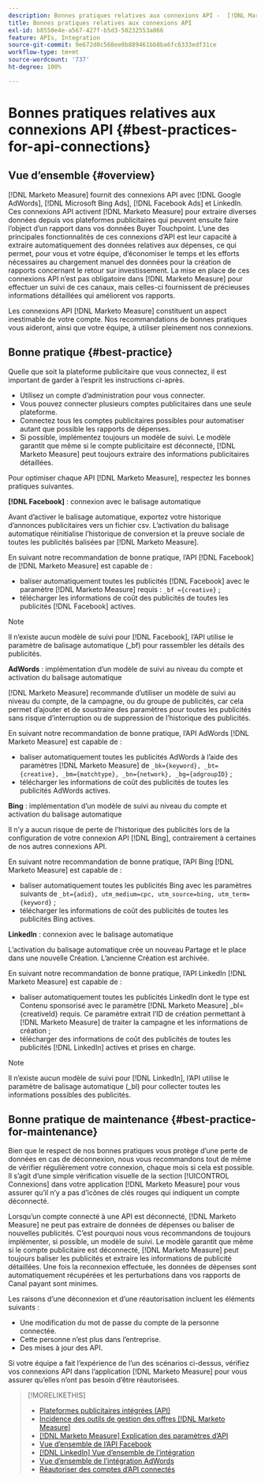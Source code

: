 ```yaml
---
description: Bonnes pratiques relatives aux connexions API -  [!DNL Marketo Measure]
title: Bonnes pratiques relatives aux connexions API
exl-id: b8550e4e-a567-427f-b5d3-50232553a066
feature: APIs, Integration
source-git-commit: 9e672d0c568ee0b889461bb8ba6fc6333edf31ce
workflow-type: tm+mt
source-wordcount: '737'
ht-degree: 100%

---
```


# Bonnes pratiques relatives aux connexions API {#best-practices-for-api-connections}

## Vue d’ensemble {#overview}

[!DNL Marketo Measure] fournit des connexions API avec [!DNL Google AdWords], [!DNL Microsoft Bing Ads], [!DNL Facebook Ads] et LinkedIn. Ces connexions API activent [!DNL Marketo Measure] pour extraire diverses données depuis vos plateformes publicitaires qui peuvent ensuite faire l’object d’un rapport dans vos données Buyer Touchpoint. L’une des principales fonctionnalités de ces connexions d’API est leur capacité à extraire automatiquement des données relatives aux dépenses, ce qui permet, pour vous et votre équipe, d’économiser le temps et les efforts nécessaires au chargement manuel des données pour la création de rapports concernant le retour sur investissement. La mise en place de ces connexions API n’est pas obligatoire dans [!DNL Marketo Measure] pour effectuer un suivi de ces canaux, mais celles-ci fournissent de précieuses informations détaillées qui améliorent vos rapports.

Les connexions API [!DNL Marketo Measure] constituent un aspect inestimable de votre compte. Nos recommandations de bonnes pratiques vous aideront, ainsi que votre équipe, à utiliser pleinement nos connexions.

## Bonne pratique {#best-practice}

Quelle que soit la plateforme publicitaire que vous connectez, il est important de garder à l’esprit les instructions ci-après.

* Utilisez un compte d’administration pour vous connecter.
* Vous pouvez connecter plusieurs comptes publicitaires dans une seule plateforme.
* Connectez tous les comptes publicitaires possibles pour automatiser autant que possible les rapports de dépenses.
* Si possible, implémentez toujours un modèle de suivi. Le modèle garantit que même si le compte publicitaire est déconnecté, [!DNL Marketo Measure] peut toujours extraire des informations publicitaires détaillées.

Pour optimiser chaque API [!DNL Marketo Measure], respectez les bonnes pratiques suivantes.

**[!DNL Facebook]** : connexion avec le balisage automatique

Avant d’activer le balisage automatique, exportez votre historique d’annonces publicitaires vers un fichier csv. L’activation du balisage automatique réinitialise l’historique de conversion et la preuve sociale de toutes les publicités balisées par [!DNL Marketo Measure].

En suivant notre recommandation de bonne pratique, l’API [!DNL Facebook] de [!DNL Marketo Measure] est capable de :

* baliser automatiquement toutes les publicités [!DNL Facebook] avec le paramètre [!DNL Marketo Measure] requis : `_bf ={creative}` ;
* télécharger les informations de coût des publicités de toutes les publicités [!DNL Facebook] actives.

>[!NOTE]
>
>Il n’existe aucun modèle de suivi pour [!DNL Facebook], l’API utilise le paramètre de balisage automatique (_bf) pour rassembler les détails des publicités.

**AdWords** : implémentation d’un modèle de suivi au niveau du compte et activation du balisage automatique

[!DNL Marketo Measure] recommande d’utiliser un modèle de suivi au niveau du compte, de la campagne, ou du groupe de publicités, car cela permet d’ajouter et de soustraire des paramètres pour toutes les publicités sans risque d’interruption ou de suppression de l’historique des publicités.

En suivant notre recommandation de bonne pratique, l’API AdWords [!DNL Marketo Measure] est capable de :

* baliser automatiquement toutes les publicités AdWords à l’aide des paramètres [!DNL Marketo Measure] de `_bk={keyword}, _bt={creative}, _bm={matchtype}, _bn={network}, _bg={adgroupID}` ;
* télécharger les informations de coût des publicités de toutes les publicités AdWords actives.

**Bing** : implémentation d’un modèle de suivi au niveau du compte et activation du balisage automatique

Il n’y a aucun risque de perte de l’historique des publicités lors de la configuration de votre connexion API [!DNL Bing], contrairement à certaines de nos autres connexions API.

En suivant notre recommandation de bonne pratique, l’API Bing [!DNL Marketo Measure] est capable de :
* baliser automatiquement toutes les publicités Bing avec les paramètres suivants de `_bt={adid}, utm_medium=cpc, utm_source=bing, utm_term={keyword}` ;
* télécharger les informations de coût des publicités de toutes les publicités Bing actives.

**LinkedIn** : connexion avec le balisage automatique

L’activation du balisage automatique crée un nouveau Partage et le place dans une nouvelle Création. L’ancienne Création est archivée.

En suivant notre recommandation de bonne pratique, l’API LinkedIn [!DNL Marketo Measure] est capable de :

* baliser automatiquement toutes les publicités LinkedIn dont le type est Contenu sponsorisé avec le paramètre [!DNL Marketo Measure] _bl={creativeId} requis. Ce paramètre extrait l’ID de création permettant à [!DNL Marketo Measure] de traiter la campagne et les informations de création ;
* télécharger des informations de coût des publicités de toutes les publicités [!DNL LinkedIn] actives et prises en charge.

>[!NOTE]
>
>Il n’existe aucun modèle de suivi pour [!DNL LinkedIn], l’API utilise le paramètre de balisage automatique (_bl) pour collecter toutes les informations possibles des publicités.

## Bonne pratique de maintenance {#best-practice-for-maintenance}

Bien que le respect de nos bonnes pratiques vous protège d’une perte de données en cas de déconnexion, nous vous recommandons tout de même de vérifier régulièrement votre connexion, chaque mois si cela est possible. Il s’agit d’une simple vérification visuelle de la section [!UICONTROL Connexions] dans votre application [!DNL Marketo Measure] pour vous assurer qu’il n’y a pas d’icônes de clés rouges qui indiquent un compte déconnecté.

Lorsqu’un compte connecté à une API est déconnecté, [!DNL Marketo Measure] ne peut pas extraire de données de dépenses ou baliser de nouvelles publicités. C’est pourquoi nous vous recommandons de toujours implémenter, si possible, un modèle de suivi. Le modèle garantit que même si le compte publicitaire est déconnecté, [!DNL Marketo Measure] peut toujours baliser les publicités et extraire les informations de publicité détaillées. Une fois la reconnexion effectuée, les données de dépenses sont automatiquement récupérées et les perturbations dans vos rapports de Canal payant sont minimes.

Les raisons d’une déconnexion et d’une réautorisation incluent les éléments suivants :

* Une modification du mot de passe du compte de la personne connectée.
* Cette personne n’est plus dans l’entreprise.
* Des mises à jour des API.

Si votre équipe a fait l’expérience de l’un des scénarios ci-dessus, vérifiez vos connexions API dans l’application [!DNL Marketo Measure] pour vous assurer qu’elles n’ont pas besoin d’être réautorisées.

>[!MORELIKETHIS]
>
>* [Plateformes publicitaires intégrées (API)](/help/api-connections/utilizing-marketo-measures-api-connections/integrated-ad-platforms.md)
>* [Incidence des outils de gestion des offres [!DNL Marketo Measure]](/help/api-connections/utilizing-marketo-measures-api-connections/how-bid-management-tools-affect-marketo-measure.md)
>* [[!DNL Marketo Measure] Explication des paramètres d’API](/help/api-connections/utilizing-marketo-measures-api-connections/marketo-measure-parameters.md)
>* [Vue d’ensemble de l’API Facebook](/help/api-connections/utilizing-marketo-measures-api-connections/facebook-api.md)
>* [[!DNL LinkedIn] Vue d’ensemble de l’intégration](/help/api-connections/utilizing-marketo-measures-api-connections/linkedin-integration.md)
>* [Vue d’ensemble de l’intégration AdWords](/help/api-connections/utilizing-marketo-measures-api-connections/understanding-marketo-measure-adwords-tagging.md)
>* [Réautoriser des comptes d’API connectés](/help/api-connections/utilizing-marketo-measures-api-connections/reauthorizing-connected-accounts.md)
